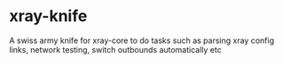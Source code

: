 # xray-knife
A swiss army knife for xray-core to do tasks such as parsing xray config links, network testing, switch outbounds automatically etc
